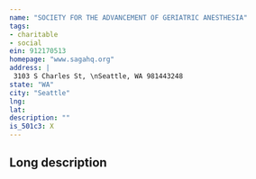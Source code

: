```yaml
---
name: "SOCIETY FOR THE ADVANCEMENT OF GERIATRIC ANESTHESIA"
tags:
- charitable
- social
ein: 912170513
homepage: "www.sagahq.org"
address: |
 3103 S Charles St, \nSeattle, WA 981443248
state: "WA"
city: "Seattle"
lng: 
lat: 
description: ""
is_501c3: X
---
```


## Long description



